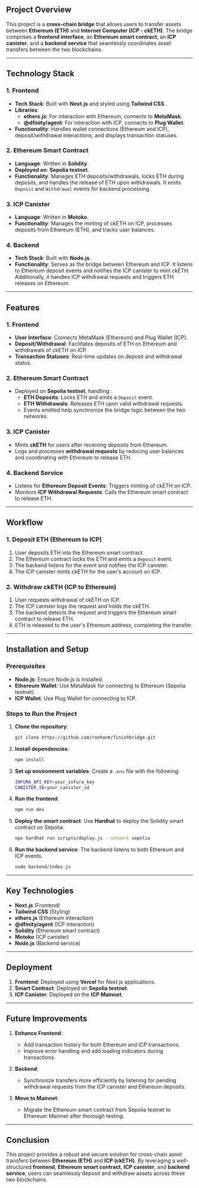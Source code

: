 ## Project Overview

This project is a **cross-chain bridge** that allows users to transfer assets between **Ethereum (ETH)** and **Internet Computer (ICP - ckETH)**. The bridge comprises a **frontend interface**, an **Ethereum smart contract**, an **ICP canister**, and a **backend service** that seamlessly coordinates asset transfers between the two blockchains.

---

## Technology Stack

### 1. **Frontend**
- **Tech Stack**: Built with **Next.js** and styled using **Tailwind CSS**.
- **Libraries**:
  - **ethers.js**: For interaction with Ethereum, connects to **MetaMask**.
  - **@dfinity/agent**: For interaction with ICP, connects to **Plug Wallet**.
- **Functionality**: Handles wallet connections (Ethereum and ICP), deposit/withdrawal interactions, and displays transaction statuses.

### 2. **Ethereum Smart Contract**
- **Language**: Written in **Solidity**.
- **Deployed on**: **Sepolia testnet**.
- **Functionality**: Manages ETH deposits/withdrawals, locks ETH during deposits, and handles the release of ETH upon withdrawals. It emits `Deposit` and `Withdrawal` events for backend processing.

### 3. **ICP Canister**
- **Language**: Written in **Motoko**.
- **Functionality**: Manages the minting of ckETH on ICP, processes deposits from Ethereum (ETH), and tracks user balances.

### 4. **Backend**
- **Tech Stack**: Built with **Node.js**.
- **Functionality**: Serves as the bridge between Ethereum and ICP. It listens to Ethereum deposit events and notifies the ICP canister to mint ckETH. Additionally, it handles ICP withdrawal requests and triggers ETH releases on Ethereum.

---

## Features

### 1. **Frontend**
- **User Interface**: Connects MetaMask (Ethereum) and Plug Wallet (ICP).
- **Deposit/Withdrawal**: Facilitates deposits of ETH on Ethereum and withdrawals of ckETH on ICP.
- **Transaction Statuses**: Real-time updates on deposit and withdrawal status.

### 2. **Ethereum Smart Contract**
- Deployed on **Sepolia testnet**, handling:
  - **ETH Deposits**: Locks ETH and emits a `Deposit` event.
  - **ETH Withdrawals**: Releases ETH upon valid withdrawal requests.
  - Events emitted help synchronize the bridge logic between the two networks.

### 3. **ICP Canister**
- Mints **ckETH** for users after receiving deposits from Ethereum.
- Logs and processes **withdrawal requests** by reducing user balances and coordinating with Ethereum to release ETH.

### 4. **Backend Service**
- Listens for **Ethereum Deposit Events**: Triggers minting of ckETH on ICP.
- Monitors **ICP Withdrawal Requests**: Calls the Ethereum smart contract to release ETH.

---

## Workflow

### 1. **Deposit ETH (Ethereum to ICP)**
1. User deposits ETH into the Ethereum smart contract.
2. The Ethereum contract locks the ETH and emits a `Deposit` event.
3. The backend listens for the event and notifies the ICP canister.
4. The ICP canister mints ckETH for the user’s account on ICP.

### 2. **Withdraw ckETH (ICP to Ethereum)**
1. User requests withdrawal of ckETH on ICP.
2. The ICP canister logs the request and holds the ckETH.
3. The backend detects the request and triggers the Ethereum smart contract to release ETH.
4. ETH is released to the user's Ethereum address, completing the transfer.

---

## Installation and Setup

### Prerequisites
- **Node.js**: Ensure Node.js is installed.
- **Ethereum Wallet**: Use MetaMask for connecting to Ethereum (Sepolia testnet).
- **ICP Wallet**: Use Plug Wallet for connecting to ICP.

### Steps to Run the Project

1. **Clone the repository**:
   ```bash
   git clone https://github.com/ronhanm/finishbridge.git

   ```

2. **Install dependencies**:
   ```bash
   npm install
   ```

3. **Set up environment variables**:
   Create a `.env` file with the following:
   ```bash
   INFURA_API_KEY=your_infura_key
   CANISTER_ID=your_canister_id
   ```

4. **Run the frontend**:
   ```bash
   npm run dev
   ```

5. **Deploy the smart contract**:
   Use **Hardhat** to deploy the Solidity smart contract on Sepolia:
   ```bash
   npx hardhat run scripts/deploy.js --network sepolia
   ```

6. **Run the backend service**:
   The backend listens to both Ethereum and ICP events.
   ```bash
   node backend/index.js
   ```

---

## Key Technologies

- **Next.js** (Frontend)
- **Tailwind CSS** (Styling)
- **ethers.js** (Ethereum interaction)
- **@dfinity/agent** (ICP interaction)
- **Solidity** (Ethereum smart contract)
- **Motoko** (ICP canister)
- **Node.js** (Backend service)

---

## Deployment

1. **Frontend**: Deployed using **Vercel** for Next.js applications.
2. **Smart Contract**: Deployed on **Sepolia testnet**.
3. **ICP Canister**: Deployed on the **ICP Mainnet**.

---

## Future Improvements

1. **Enhance Frontend**:
   - Add transaction history for both Ethereum and ICP transactions.
   - Improve error handling and add loading indicators during transactions.

2. **Backend**:
   - Synchronize transfers more efficiently by listening for pending withdrawal requests from the ICP canister and Ethereum deposits.

3. **Move to Mainnet**:
   - Migrate the Ethereum smart contract from Sepolia testnet to Ethereum Mainnet after thorough testing.

---

## Conclusion

This project provides a robust and secure solution for cross-chain asset transfers between **Ethereum (ETH)** and **ICP (ckETH)**. By leveraging a well-structured **frontend**, **Ethereum smart contract**, **ICP canister**, and **backend service**, users can seamlessly deposit and withdraw assets across these two blockchains.

